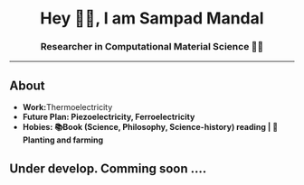<h1 align="center"> Hey 🙋‍♂️, I am Sampad Mandal</h1>
<h3 align="center">Researcher in Computational Material Science 👨‍💻 </h3>
<hr/>
<h2> About</h2>
<ul>
  <li><b>Work:</b>Thermoelectricity</li>
  <li><b>Future Plan:<b/> Piezoelectricity, Ferroelectricity</li>
  <li><b>Hobies:</b> 📚Book (Science, Philosophy, Science-history) reading | 🌳Planting and farming</li>
</ul>



<h2>Under develop. Comming soon ....</h2>
